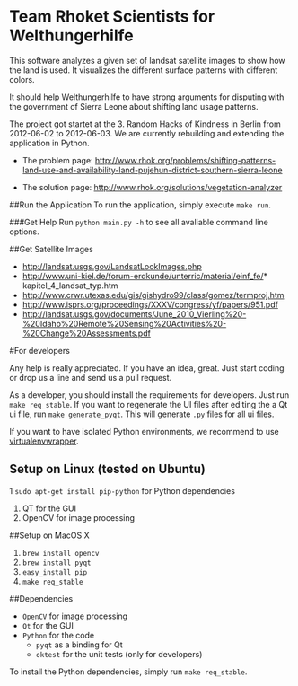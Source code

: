 # Team Rhoket Scientists for Welthungerhilfe

This software analyzes a given set of landsat satellite images to show how the land is used. It visualizes the different surface patterns with different colors.

It should help Welthungerhilfe to have strong arguments for disputing with the government of Sierra Leone about shifting land usage patterns.

The project got startet at the 3. Random Hacks of Kindness in Berlin from
2012-06-02 to 2012-06-03. We are currently rebuilding and extending the
application in Python.

* The problem page: http://www.rhok.org/problems/shifting-patterns-land-use-and-availability-land-pujehun-district-southern-sierra-leone

* The solution page: http://www.rhok.org/solutions/vegetation-analyzer


##Run the Application
To run the application, simply execute `make run`.

###Get Help
Run `python main.py -h` to see all avaliable command line options.

##Get Satellite Images

* http://landsat.usgs.gov/LandsatLookImages.php
* http://www.uni-kiel.de/forum-erdkunde/unterric/material/einf_fe/* kapitel_4_landsat_typ.htm
* http://www.crwr.utexas.edu/gis/gishydro99/class/gomez/termproj.htm
* http://www.isprs.org/proceedings/XXXV/congress/yf/papers/951.pdf
* http://landsat.usgs.gov/documents/June_2010_Vierling%20-%20Idaho%20Remote%20Sensing%20Activities%20-%20Change%20Assessments.pdf


#For developers

Any help is really appreciated. If you have an idea, great. Just start coding
or drop us a line and send us a pull request.

As a developer, you should install the requirements for developers. Just run
`make req_stable`.
If you want to regenerate the UI files after editing the a Qt ui file, run
`make generate_pyqt`.
This will generate `.py` files for all ui files.

If you want to have isolated Python environments, we recommend to use [virtualenvwrapper](http://www.doughellmann.com/projects/virtualenvwrapper/).


## Setup on Linux (tested on Ubuntu)
1 `sudo apt-get install pip-python` for Python dependencies
1. QT for the GUI
1. OpenCV for image processing


##Setup on MacOS X
1. `brew install opencv`
1. `brew install pyqt`
1. `easy_install pip`
1. `make req_stable`


##Dependencies
* `OpenCV` for image processing
* `Qt` for the GUI
* `Python` for the code
	* `pyqt` as a binding for Qt
	* `oktest` for the unit tests (only for developers)

To install the Python dependencies, simply run `make req_stable`.
